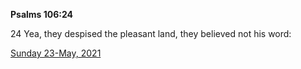 **Psalms 106:24**

24 Yea, they despised the pleasant land, they believed not his word:

[Sunday 23-May, 2021](https://t.me/s/daily_scripture)
